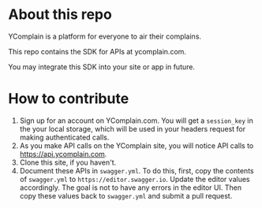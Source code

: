 # About this repo
YComplain is a platform for everyone to air their complains.

This repo contains the SDK for APIs at ycomplain.com.

You may integrate this SDK into your site or app in future.


# How to contribute
1. Sign up for an account on YComplain.com. You will get a `session_key` in the your local storage, which will be used in your headers request for making authenticated calls.
2. As you make API calls on the YComplain site, you will notice API calls to https://api.ycomplain.com.
3. Clone this site, if you haven't.
3. Document these APIs in `swagger.yml`. To do this, first, copy the contents of `swagger.yml` to `https://editor.swagger.io`. Update the editor values accordingly. The goal is not to have any errors in the editor UI. Then copy these values back to `swagger.yml` and submit a pull request.

